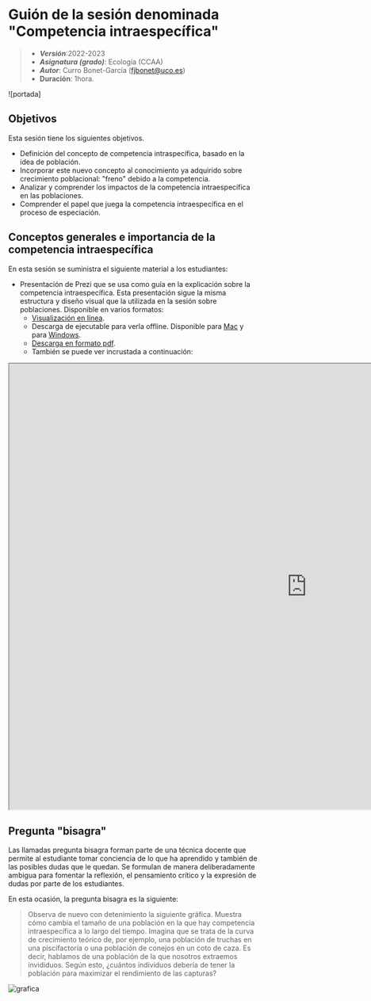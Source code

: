 # Guión de la sesión denominada "Competencia intraespecífica"


> + **_Versión_**:2022-2023
> + **_Asignatura (grado)_**: Ecología (CCAA)
> + **_Autor_**: Curro Bonet-García (fjbonet@uco.es)
> + **Duración**: 1hora.

![portada]

## Objetivos 

Esta sesión tiene los siguientes objetivos. 

 + Definición del concepto de competencia intraspecífica, basado en la idea de población. 
 + Incorporar este nuevo concepto al conocimiento ya adquirido sobre crecimiento poblacional: "freno" debido a la competencia.
 + Analizar y comprender los impactos de la competencia intraespecífica en las poblaciones.
 + Comprender el papel que juega la competencia intraespecífica en el proceso de especiación.



 ## Conceptos generales e importancia de la competencia intraespecífica
En esta sesión se suministra el siguiente material a los estudiantes:
+ Presentación de Prezi que se usa como guía en la explicación sobre la competencia intraespecífica. Esta presentación sigue la misma estructura y diseño visual que la utilizada en la sesión sobre poblaciones. Disponible en varios formatos:
  + [Visualización en línea](https://prezi.com/view/uMq5KSdDiRNnSvBLlCpe).
  + Descarga de ejecutable para verla offline. Disponible para  [Mac](https://github.com/aprendiendo-cosas/Te_poblaciones_comp_intra_ecologia_ccaa/raw/2021-2022/presentacion/competencia_intraespecifica.zip) y para [Windows](https://github.com/aprendiendo-cosas/Te_poblaciones_comp_intra_ecologia_ccaa/raw/2021-2022/presentacion/competencia_intraespecifica.exe.zip).
  + [Descarga en formato pdf](https://github.com/aprendiendo-cosas/Te_poblaciones_comp_intra_ecologia_ccaa/raw/2021-2022/presentacion/competencia_intraespecifica.pdf).
  + También se puede ver incrustada a continuación:

<p><iframe src="https://prezi.com/view/uMq5KSdDiRNnSvBLlCpe/embed" width="1200" height="900"> </iframe></p>



## Pregunta "bisagra"

Las llamadas pregunta bisagra forman parte de una técnica docente que permite al estudiante tomar conciencia de lo que ha aprendido y también de las posibles dudas que le quedan. Se formulan de manera deliberadamente ambigua para fomentar la reflexión, el pensamiento crítico y la expresión de dudas por parte de los estudiantes.

En esta ocasión, la pregunta bisagra es la siguiente:

>Observa de nuevo con detenimiento la siguiente gráfica. Muestra cómo cambia el tamaño de una población en la que hay competencia intraespecífica a lo largo del tiempo. Imagina que se trata de la curva de crecimiento teórico de, por ejemplo, una población de truchas en una piscifactoría o una población de conejos en un coto de caza. Es decir, hablamos de una población de la que nosotros extraemos invididuos. Según esto, ¿cuántos individuos debería de tener la población para maximizar el rendimiento de las capturas?



![grafica](https://upload.wikimedia.org/wikipedia/en/0/04/Logisticpopulationgrowth2.jpg)
